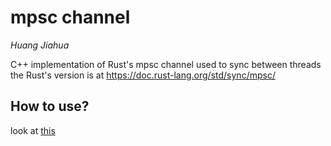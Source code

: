 # mpsc channel

*Huang Jiahua*

C++ implementation of Rust's mpsc channel used to sync between threads the Rust's version is at https://doc.rust-lang.org/std/sync/mpsc/

## How to use?

look at [this](./main.cpp)